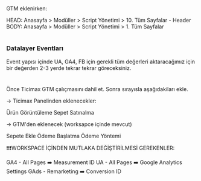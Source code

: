 #

GTM eklenirken:

HEAD: Anasayfa > Modüller > Script Yönetimi > 10. Tüm Sayfalar - Header
BODY: Anasayfa > Modüller > Script Yönetimi > 1. Tüm Sayfalar

#

### Datalayer Eventları


Event yapısı içinde UA, GA4, FB için gerekli tüm değerleri aktaracağımız için bir değerden 2-3 yerde tekrar tekrar göreceksiniz.

#

Önce Ticimax GTM çalıçmasını dahil et.
Sonra sırayısla aşağıdakiları ekle.

-> Ticimax Panelinden eklenecekler:

Ürün Görüntüleme
Sepet
Satınalma

-> GTM'den eklenecek (worksapce içinde mevcut)

Sepete Ekle
Ödeme Başlatma
Ödeme Yöntemi

❗️❗️❗️WORKSPACE İÇİNDEN MUTLAKA DEĞİŞTİRİLMESİ GEREKENLER:

GA4 - All Pages ➡️ Measurement ID
UA - All Pages ➡️ Google Analytics Settings
GAds - Remarketing ➡️ Conversion ID


#